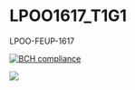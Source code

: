 # LPOO1617_T1G1
LPOO-FEUP-1617

[![BCH compliance](https://bettercodehub.com/edge/badge/ineeve/LPOO1617_T1G11)](https://bettercodehub.com/)

<img src='https://bettercodehub.com/edge/badge/ineeve/LPOO1617_T1G11'>

